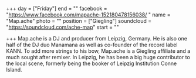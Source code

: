 +++
day = ["Friday"]
end = ""
facebook = "https://www.facebook.com/mapache-152180478156038/ "
name = "Map.ache"
photo = ""
position = ["Giegling"]
soundcloud = "https://soundcloud.com/ache-map"
start = ""

+++
Map.ache is a DJ and producer from Leipzig, Germany. He is also one half of the DJ duo Manamana as well as co-founder of the record label KANN. To add more strings to his bow, Map.ache is a Giegling affiliate and a much sought after remixer. In Leipzig, he has been a big huge contributor to the local scene, formerly being the booker of Leipzig Institution Conne Island.